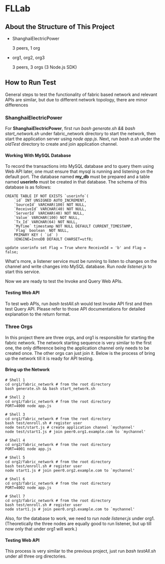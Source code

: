 # FLLab

## About the Structure of This Project

  - ShanghaiElectricPower

    3 peers, 1 org

  - org1, org2, org3

    3 peers, 3 orgs (3 Node.js SDK)

## How to Run Test

General steps to test the functionality of fabric based network and relevant APIs are similar, but due to different
network topology, there are minor differences

### ShanghaiElectricPower

For **ShanghaiElectricPower**, first run *bash generate.sh && bash start_network.sh* under fabric_network directory to start the network,
then start the application server using *node app.js*.
Next, run *bash a.sh* under the *oldTest* directory to create and join application channel.

#### Working With MySQL Database

To record the transactions into MySQL database and to query them using Web API later, one must ensure that mysql is running and listening
on the default port. The database named **my_db** must be prepared and a table named **userinfo** must be created in that database.
The schema of this database is as follows:

```
CREATE TABLE IF NOT EXISTS `userinfo`(
    `id` INT UNSIGNED AUTO_INCREMENT,
    `SourceId` VARCHAR(100) NOT NULL,
    `ReceiveId` VARCHAR(40) NOT NULL,
    `ServerId` VARCHAR(40) NOT NULL,
    `Value` VARCHAR(100) NOT NULL,
    `Tx_Id` VARCHAR(64) NOT NULL,
    `MyTime` timestamp NOT NULL DEFAULT CURRENT_TIMESTAMP,
    `Flag` boolean  NOT NULL,
    PRIMARY KEY ( `id` )
    )ENGINE=InnoDB DEFAULT CHARSET=utf8;

update userinfo set Flag = True where ReceiveId = 'b' and Flag = false;
```

What's more, a listener service must be running to listen to changes on the channel and write changes into MySQL database.
Run *node listener.js* to start this service.

Now we are ready to test the Invoke and Query Web APIs.

#### Testing Web API

To test web APIs, run *bash testAll.sh* would test Invoke API first and then test Query API. Please refer to those API documentations
for detailed explanation to the return format.

### Three Orgs

In this project there are three orgs, and org1 is responsible for starting the fabric network. The network starting sequence is very
similar to the first one, the only difference being the application channel only needs to be created once. The other orgs
can just join it. Below is the process of bring up the network till it is ready for API testing.

#### Bring up the Network

```
# Shell 1
cd org1/fabric_network # from the root directory
bash generate.sh && bash start_network.sh

# Shell 2
cd org1/fabric_network # from the root directory
PORT=4000 node app.js

# Shell 3
cd org1/fabric_network # from the root directory
bash test/enroll.sh # register user
node test/start.js # create application channel `mychannel'
node test/start1.js # join peer0.org1.example.com to `mychannel'

# Shell 4
cd org2/fabric_network # from the root directory
PORT=4001 node app.js

# Shell 5
cd org2/fabric_network # from the root directory
bash test/enroll.sh # register user
node start1.js # join peer0.org2.example.com to `mychannel'

# Shell 6
cd org3/fabric_network # from the root directory
PORT=4002 node app.js

# Shell 7
cd org3/fabric_network # from the root directory
bash test/enroll.sh # register user
node start1.js # join peer0.org3.example.com to `mychannel'
```

Also, for the database to work, we need to run *node listener.js* under org1. (Theoretically the three nodes are equally good
to run listener, but up till now only that under org1 will work.)

#### Testing Web API

This process is very similar to the previous project, just run *bash testAll.sh* under all three org directories.
